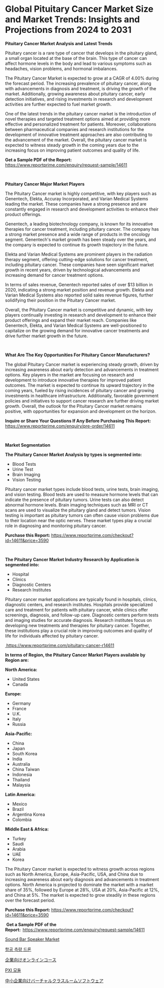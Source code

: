 <p><h1>Global Pituitary Cancer Market Size and Market Trends: Insights and Projections from 2024 to 2031</h1></p><p><strong>Pituitary Cancer Market Analysis and Latest Trends</strong></p>
<p><p>Pituitary cancer is a rare type of cancer that develops in the pituitary gland, a small organ located at the base of the brain. This type of cancer can affect hormone levels in the body and lead to various symptoms such as headaches, vision problems, and hormonal imbalances.</p><p>The Pituitary Cancer Market is expected to grow at a CAGR of 4.00% during the forecast period. The increasing prevalence of pituitary cancer, along with advancements in diagnosis and treatment, is driving the growth of the market. Additionally, growing awareness about pituitary cancer, early detection initiatives, and rising investments in research and development activities are further expected to fuel market growth.</p><p>One of the latest trends in the pituitary cancer market is the introduction of novel therapies and targeted treatment options aimed at providing more effective and personalized treatment for patients. Moreover, collaborations between pharmaceutical companies and research institutions for the development of innovative treatment approaches are also contributing to the advancement of the market. Overall, the pituitary cancer market is expected to witness steady growth in the coming years due to the increasing focus on improving patient outcomes and quality of life.</p></p>
<p><strong>Get a Sample PDF of the Report:&nbsp;</strong> <a href="https://www.reportprime.com/enquiry/request-sample/14611">https://www.reportprime.com/enquiry/request-sample/14611</a></p>
<p>&nbsp;</p>
<p><strong>Pituitary Cancer Major Market Players</strong></p>
<p><p>The Pituitary Cancer market is highly competitive, with key players such as Genentech, Elekta, Accuray Incorporated, and Varian Medical Systems leading the market. These companies have a strong presence and are constantly engaged in research and development activities to enhance their product offerings.</p><p>Genentech, a leading biotechnology company, is known for its innovative therapies for cancer treatment, including pituitary cancer. The company has a strong market presence and a wide range of products in the oncology segment. Genentech's market growth has been steady over the years, and the company is expected to continue its growth trajectory in the future.</p><p>Elekta and Varian Medical Systems are prominent players in the radiation therapy segment, offering cutting-edge solutions for cancer treatment, including pituitary cancer. These companies have seen significant market growth in recent years, driven by technological advancements and increasing demand for cancer treatment options.</p><p>In terms of sales revenue, Genentech reported sales of over $13 billion in 2020, indicating a strong market position and revenue growth. Elekta and Varian Medical Systems also reported solid sales revenue figures, further solidifying their position in the Pituitary Cancer market.</p><p>Overall, the Pituitary Cancer market is competitive and dynamic, with key players continually investing in research and development to enhance their product offerings and expand their market reach. Companies like Genentech, Elekta, and Varian Medical Systems are well-positioned to capitalize on the growing demand for innovative cancer treatments and drive further market growth in the future.</p></p>
<p>&nbsp;</p>
<p><strong>What Are The Key Opportunities For Pituitary Cancer Manufacturers?</strong></p>
<p><p>The global Pituitary Cancer market is experiencing steady growth, driven by increasing awareness about early detection and advancements in treatment options. Key players in the market are focusing on research and development to introduce innovative therapies for improved patient outcomes. The market is expected to continue its upward trajectory in the coming years, fueled by rising incidences of pituitary cancer and growing investments in healthcare infrastructure. Additionally, favorable government policies and initiatives to support cancer research are further driving market growth. Overall, the outlook for the Pituitary Cancer market remains positive, with opportunities for expansion and development on the horizon.</p></p>
<p><strong>Inquire or Share Your Questions If Any Before Purchasing This Report:</strong> <a href="https://www.reportprime.com/enquiry/pre-order/14611">https://www.reportprime.com/enquiry/pre-order/14611</a></p>
<p>&nbsp;</p>
<p><strong>Market Segmentation</strong></p>
<p><strong>The Pituitary Cancer Market Analysis by types is segmented into:</strong></p>
<p><ul><li>Blood Tests</li><li>Urine Test</li><li>Brain Imaging</li><li>Vision Testing</li></ul></p>
<p><p>Pituitary cancer market types include blood tests, urine tests, brain imaging, and vision testing. Blood tests are used to measure hormone levels that can indicate the presence of pituitary tumors. Urine tests can also detect abnormal hormone levels. Brain imaging techniques such as MRI or CT scans are used to visualize the pituitary gland and detect tumors. Vision testing is important as pituitary tumors can often cause vision problems due to their location near the optic nerves. These market types play a crucial role in diagnosing and monitoring pituitary cancer.</p></p>
<p><strong>Purchase this Report:&nbsp;</strong><a href="https://www.reportprime.com/checkout?id=14611&price=3590">https://www.reportprime.com/checkout?id=14611&price=3590</a></p>
<p>&nbsp;</p>
<p><strong>The Pituitary Cancer Market Industry Research by Application is segmented into:</strong></p>
<p><ul><li>Hospital</li><li>Clinics</li><li>Diagnostic Centers</li><li>Research Institutes</li></ul></p>
<p><p>Pituitary cancer market applications are typically found in hospitals, clinics, diagnostic centers, and research institutes. Hospitals provide specialized care and treatment for patients with pituitary cancer, while clinics offer screenings, diagnosis, and follow-up care. Diagnostic centers perform tests and imaging studies for accurate diagnosis. Research institutes focus on developing new treatments and therapies for pituitary cancer. Together, these institutions play a crucial role in improving outcomes and quality of life for individuals affected by pituitary cancer.</p></p>
<p><a href="https://www.reportprime.com/pituitary-cancer-r14611">&nbsp;https://www.reportprime.com/pituitary-cancer-r14611</a></p>
<p><strong>In terms of Region, the Pituitary Cancer Market Players available by Region are:</strong></p>
<p>
    <p> <strong> North America: </strong>
        <ul>
            <li>United States</li>
            <li>Canada</li>
        </ul>
        </p> 
    <p> <strong> Europe: </strong>
        <ul>
            <li>Germany</li>
            <li>France</li>
            <li>U.K.</li>
            <li>Italy</li>
            <li>Russia</li>
        </ul>
        </p> 
    <p> <strong> Asia-Pacific: </strong>
        <ul>
            <li>China</li>
            <li>Japan</li>
            <li>South Korea</li>
            <li>India</li>
            <li>Australia</li>
            <li>China Taiwan</li>
            <li>Indonesia</li>
            <li>Thailand</li>
            <li>Malaysia</li>
        </ul>
        </p> 
    <p> <strong> Latin America: </strong>
        <ul>
            <li>Mexico</li>
            <li>Brazil</li>
            <li>Argentina Korea</li>
            <li>Colombia</li>
        </ul>
        </p> 
    <p> <strong> Middle East & Africa: </strong>
        <ul>
            <li>Turkey</li>
            <li>Saudi</li>
            <li>Arabia</li>
            <li>UAE</li>
            <li>Korea</li>
        </ul>
    </p>
    </p>
<p><p>The Pituitary Cancer market is expected to witness growth across regions such as North America, Europe, Asia-Pacific, USA, and China due to increasing awareness about early diagnosis and advancements in treatment options. North America is projected to dominate the market with a market share of 35%, followed by Europe at 28%, USA at 20%, Asia-Pacific at 12%, and China at 5%. The market is expected to grow steadily in these regions over the forecast period.</p></p>
<p><strong>Purchase this Report: </strong><a href="https://www.reportprime.com/checkout?id=14611&price=3590">https://www.reportprime.com/checkout?id=14611&price=3590</a></p>
<p>&nbsp;<strong>Get a Sample PDF of the Report:&nbsp;&nbsp;</strong><a href="https://www.reportprime.com/enquiry/request-sample/14611">https://www.reportprime.com/enquiry/request-sample/14611</a></p>
<p><strong></strong></p>
<p><p><a href="https://www.linkedin.com/pulse/sound-bar-speaker-market-size-outlook-forecast-2024-2031-hannibex-zvqvf">Sound Bar Speaker Market</a></p><p><a href="https://github.com/RickyMetzDVM/Market-Research-Report-List-1/blob/main/384365875499.md">항공 측량 드론</a></p><p><a href="https://github.com/LeanneBruen2023/Market-Research-Report-List-1/blob/main/294375881013.md">企業向けオンラインコース</a></p><p><a href="https://medium.com/@josefarice/2024%EB%85%84%EB%B6%80%ED%84%B0-2031%EB%85%84%EA%B9%8C%EC%A7%80%EC%9D%98-pxi-%EB%AA%A8%EB%93%88-%EC%8B%9C%EC%9E%A5-%EB%B6%84%EC%84%9D%EA%B3%BC-%EA%B7%9C%EB%AA%A8-%EC%98%88%EC%B8%A1-397b6a01d835">PXI 모듈</a></p><p><a href="https://github.com/cnnriuez22368/Market-Research-Report-List-2/blob/main/463587281012.md">中小企業向けバーチャルクラスルームソフトウェア</a></p></p>